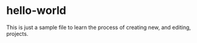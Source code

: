 # hello-world

This is just a sample file to learn the process of creating new, and editing, projects.
